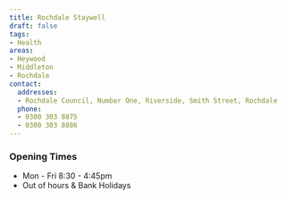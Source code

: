 ```yaml
---
title: Rochdale Staywell
draft: false
tags:
- Health
areas:
- Heywood
- Middleton
- Rochdale
contact:
  addresses:
  - Rochdale Council, Number One, Riverside, Smith Street, Rochdale
  phone:
  - 0300 303 8875
  - 0300 303 8886
---
```


### Opening Times
* Mon - Fri 8:30 - 4:45pm
* Out of hours  & Bank Holidays

